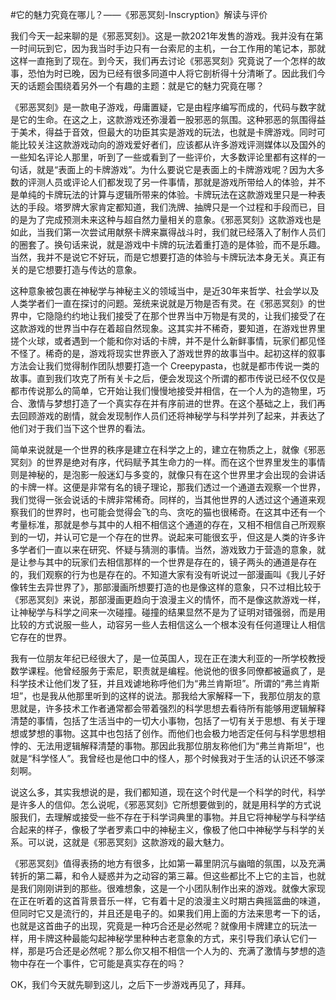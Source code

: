 
#它的魅力究竟在哪儿？——《邪恶冥刻-Inscryption》解读与评价

我们今天一起来聊的是《邪恶冥刻》。这是一款2021年发售的游戏。我并没有在第一时间玩到它，因为我当时手边只有一台索尼的主机，一台工作用的笔记本，那就这样一直拖到了现在。到今天，我们再去讨论《邪恶冥刻》究竟说了一个怎样的故事，恐怕为时已晚，因为已经有很多同道中人将它剖析得十分清晰了。因此我们今天的话题会围绕着另外一个有趣的主题：就是它的魅力究竟在哪？

《邪恶冥刻》是一款电子游戏，毋庸置疑，它是由程序编写而成的，代码与数字就是它的生命。在这之上，这款游戏还弥漫着一股邪恶的氛围。这种邪恶的氛围得益于美术，得益于音效，但最大的功臣其实是游戏的玩法，也就是卡牌游戏。同时可能比较关注这款游戏动向的游戏爱好者们，应该都从许多游戏评测媒体以及国外的一些知名评论人那里，听到了一些或看到了一些评价，大多数评论里都有这样的一句话，就是“表面上的卡牌游戏”。为什么要说它是表面上的卡牌游戏呢？因为大多数的评测人员或评论人们都发现了另一件事情，那就是游戏所带给人的体验，并不是单纯的卡牌玩法的计算与逻辑所带来的体验。卡牌玩法在这款游戏里只是一种表达的手段。塔罗牌大家肯定都知道，我们洗牌、抽牌只是一个过程和手段而已，目的是为了完成预测未来这种与超自然力量相关的意象。《邪恶冥刻》这款游戏也是如此，当我们第一次尝试用献祭卡牌来赢得战斗时，我们就已经落入了制作人员们的圈套了。换句话来说，就是游戏中卡牌的玩法着重打造的是体验，而不是乐趣。当然，我并不是说它不好玩，而是它想要打造的体验与卡牌玩法本身无关。真正有关的是它想要打造与传达的意象。

这种意象被包裹在神秘学与神秘主义的领域当中，是近30年来哲学、社会学以及人类学者们一直在探讨的问题。笼统来说就是万物是否有灵。在《邪恶冥刻》的世界中，它隐隐约约地让我们接受了在那个世界当中万物是有灵的，让我们接受了在这款游戏的世界当中存在着超自然现象。这其实并不稀奇，要知道，在游戏世界里搓个火球，或者遇到一个能和你对话的卡牌，并不是什么新鲜事情，玩家们都见怪不怪了。稀奇的是，游戏将现实世界嵌入了游戏世界的故事当中。起初这样的叙事方法会让我们觉得制作团队想要打造一个 Creepypasta，也就是都市传说一类的故事。直到我们攻克了所有关卡之后，便会发现这个所谓的都市传说已经不仅仅是都市传说那么的简单，它开始让我们慢慢地接受并相信，在一个人为的造物里，巧合、激情与梦想打造了一个真实存在并有序前进的世界。在这个基础之上，我们再去回顾游戏的剧情，就会发现制作人员们还将神秘学与科学并列了起来，并表达了他们对于我们当下这个世界的看法。

简单来说就是一个世界的秩序是建立在科学之上的，建立在物质之上，就像《邪恶冥刻》的世界是绝对有序，代码赋予其生命力的一样。而在这个世界里发生的事情则是神秘的，是泡影一般迷幻与多变的，就像只有在这个世界里才会出现的会讲话的卡牌一样。这便是非常有名的镜子理论，那我们透过一个通道去观察一个世界，我们觉得一张会说话的卡牌非常稀奇。同样的，当其他世界的人透过这个通道来观察我们的世界时，也可能会觉得会飞的鸟、贪吃的猫也很稀奇。在这其中还有一个考量标准，那就是参与其中的人相不相信这个通道的存在，又相不相信自己所观察到的一切，并认可它是一个存在的世界。说起来可能很玄乎，但这是人类的许多许多学者们一直以来在研究、怀疑与猜测的事情。当然，游戏致力于营造的意象，就是让参与其中的玩家们去相信那样的一个世界是存在的，镜子两头的通道是存在的，我们观察的行为也是存在的。不知道大家有没有听说过一部漫画叫《我儿子好像转生去异世界了》，那部漫画所想要打造的也是像这样的意象，只不过相比较于《邪恶冥刻》来说，那部漫画更趋向于浪漫主义的情怀，而不是像这款游戏一样，让神秘学与科学之间来一次碰撞。碰撞的结果显然不是为了证明对错强弱，而是用比较的方式说服一些人，动容另一些人去相信这么一个根本没有任何道理让人相信它存在的世界。

我有一位朋友年纪已经很大了，是一位英国人，现在正在澳大利亚的一所学校教授数学课程。他曾经服务于索尼，职责就是编程。他说他的很多同僚都被逼疯了，是科学技术让他们发了狂，并且戏谑地称呼他们为“弗兰肯斯坦”。所谓的“弗兰肯斯坦”，也是我从他那里听到的这样的说法。那我给大家解释一下，我那位朋友的意思就是，许多技术工作者通常都会带着强烈的科学思想去看待所有能够用逻辑解释清楚的事情，包括了生活当中的一切大小事物，包括了一切有关于思想、有关于理想或梦想的事物。这其中也包括了创作。而他们也会极力地否定任何与科学思想相悖的、无法用逻辑解释清楚的事物。那因此我那位朋友称他们为“弗兰肯斯坦”，也就是“科学怪人”。我曾经也是他口中的怪人，那个时候我对于生活的认识还不够深刻啊。

说这么多，其实我想说的是，我们都知道，现在这个时代是一个科学的时代，科学是许多人的信仰。怎么说呢，《邪恶冥刻》它所想要做到的，就是用科学的方式说服我们，去理解或接受一些不存在于科学词典里的事物。并且它将神秘学与科学结合起来的样子，像极了学者罗素口中的神秘主义，像极了他口中神秘学与科学的关系。可以说，这就是《邪恶冥刻》这款游戏的最大魅力。

《邪恶冥刻》值得表扬的地方有很多，比如第一幕里阴沉与幽暗的氛围，以及充满转折的第二幕，和令人疑惑并为之动容的第三幕。但这些都比不上它的主旨，也就是我们刚刚讲到的那些。很难想象，这是一个小团队制作出来的游戏。就像大家现在正在听着的这首背景音乐一样，它有着十足的浪漫主义时期古典摇篮曲的味道，但同时它又是流行的，并且还是电子的。如果我们用上面的方法来思考一下的话，也就是这首曲子的出现，究竟是一种巧合还是必然呢？就像用卡牌建立的玩法一样，用卡牌这种最能勾起神秘学里种种古老意象的方式，来引导我们承认它们一样，那是巧合还是必然呢？那么你又相不相信一个人为的、充满了激情与梦想的造物中存在一个事件，它可能是真实存在的吗？

OK，我们今天就先聊到这儿，之后下一步游戏再见了，拜拜。
